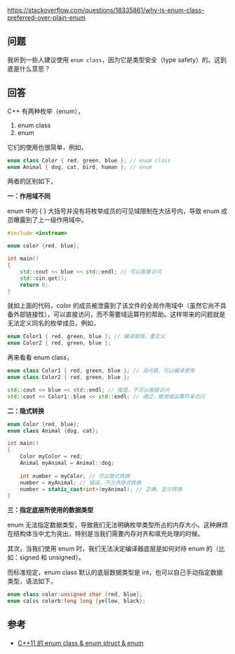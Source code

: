 <https://stackoverflow.com/questions/18335861/why-is-enum-class-preferred-over-plain-enum>

## 问题

我听到一些人建议使用 `enum class`，因为它是类型安全（type safety）的。这到底是什么意思？

## 回答

C++ 有两种枚举（enum），

1. enum class
2. enum

它们的使用也很简单，例如，

```c++
enum class Color { red, green, blue }; // enum class
enum Animal { dog, cat, bird, human }; // enum 
```

两者的区别如下，

**一：作用域不同**

enum 中的 { } 大括号并没有将枚举成员的可见域限制在大括号内，导致 enum 成员曝露到了上一级作用域中。

```c++
#include <iostream>

enum color {red, blue};

int main()
{
    std::cout << blue << std::endl; // 可以直接访问
    std::cin.get();
    return 0;
}
```

就如上面的代码，color 的成员被泄露到了该文件的全局作用域中（虽然它尚不具备外部链接性），可以直接访问，而不需要域运算符的帮助。这样带来的问题就是无法定义同名的枚举成员，例如，

```c++
enum Color1 { red, green, blue }; // 编译报错，重定义
enum Color2 { red, green, blue };
```

再来看看 enum class，

```c++
enum class Color1 { red, green, blue }; // 没问题，可以编译使用
enum class Color2 { red, green, blue };

std::cout << blue << std::endl; // 报错，不可以直接访问
std::cout << Color1::blue << std::endl; // 通过，使用域运算符来访问
```

**二：隐式转换**

```c++
enum Color {red, blue};
enum class Animal {dog, cat};

int main()
{
    Color myColor = red;
    Animal myAnimal = Animal::dog;
    
    int number = myColor; // 可以隐式转换
    number = myAnimal; // 错误，不允许隐式转换
    number = static_cast<int>(myAnimal); // 正确，显示转换
}
```

**三：指定底层所使用的数据类型**

enum 无法指定数据类型，导致我们无法明确枚举类型所占的内存大小。这种麻烦在结构体当中尤为突出，特别是当我们需要内存对齐和填充处理的时候。

其次，当我们使用 enum 时，我们无法决定编译器底层是如何对待 enum 的（比如：signed 和 unsigned）。

而标准规定，enum class 默认的底层数据类型是 int，也可以自己手动指定数据类型，语法如下，

```c++
enum class color:unsigned char {red, blue};
enum calss colorb:long long {yellow, black};
```

## 参考

- [C++11 的 enum class & enum struct & enum](https://blog.csdn.net/sanoseiichirou/article/details/50180533)
